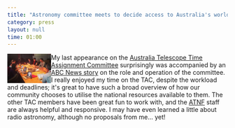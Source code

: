 ```yaml
---
title: "Astronomy committee meets to decide access to Australia's world-class telescopes"
category: press
layout: null
time: 01:00
---
```

<!-- converted from blosxom format post using convert.pl dkg 22.1.2022 -->
<a href="http://www.abc.net.au/news/2015-07-22/astronomers-decide-telescope-access/6639756"><img src="images/tac.jpg" width="100" align="left"></a>
My last appearance on the 
<a href="http://www.atnf.csiro.au/management/tac">Australia Telescope Time Assignment Committee</a>
surprisingly was accompanied by an 
<a href="http://www.abc.net.au/news/2015-07-22/astronomers-decide-telescope-access/6639756">ABC News story</a>
on the role and operation of the committee. I really enjoyed my time on the
TAC, despite the workload and deadlines; it's great to have such a broad
overview of how our community chooses to utilise the national resources
available to them. The other TAC members have been great fun to work with,
and the 
<a href="http://www.atnf.csiro.au">ATNF</a>
staff are always helpful and responsive. I may have even learned
a little about radio astronomy, although no proposals from me... yet!
